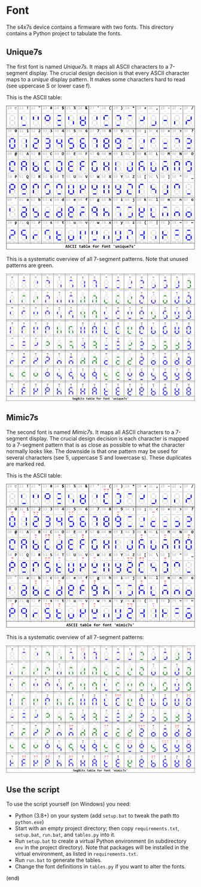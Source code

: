 # Font

The s4x7s device contains a firmware with two fonts.
This directory contains a Python project to tabulate the fonts.


## Unique7s
The first font is named _Unique7s_. 
It maps all ASCII characters to a 7-segment display. 
The crucial design decision is that every ASCII character maps to a _unique_ display pattern. 
It makes some characters hard to read (see uppercase S or lower case f).
  
This is the ASCII table:
  
![ASCII table](unique7s_ascii.png)
  
This is a systematic overview of all 7-segment patterns.
Note that unused patterns are green.

![SegBits table](unique7s_segbits.png)


## Mimic7s

The second font is named _Mimic7s_. 
It maps all ASCII characters to a 7-segment display. 
The crucial design decision is each character is mapped to a 7-segment pattern that is as close as possible to what the character normally looks like. 
The downside is that one pattern may be used for several characters (see 5, uppercase S and lowercase s).
These duplicates are marked red.

This is the ASCII table:
  
![ASCII table](mimic7s_ascii.png)
  
This is a systematic overview of all 7-segment patterns:

![SegBits table](mimic7s_segbits.png)

  
## Use the script
To use the script yourself (on Windows) you need:

- Python (3.8+) on your system (add `setup.bat` to tweak the path tto `python.exe`)
- Start with an empty project directory; then copy `requirements.txt`, `setup.bat`, `run.bat`, and `tables.py` into it.
- Run `setup.bat` to create a virtual Python environment (in subdirectory `env` in the project directory). 
  Note that packages will be installed in the virtual environment, as listed in `requirements.txt`.
- Run `run.bat` to generate the tables.
- Change the font definitions in `tables.py` if you want to alter the fonts.

(end)
